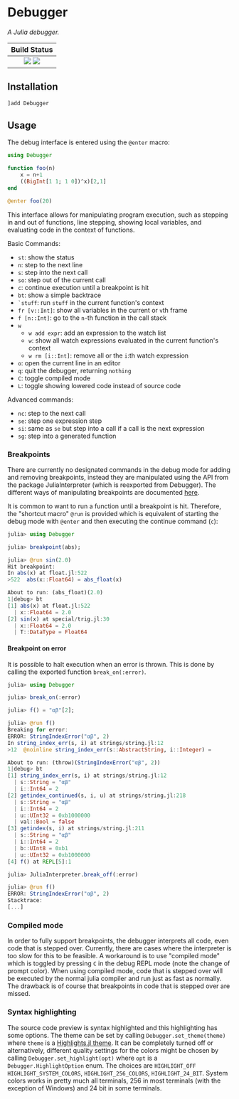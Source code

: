 # Debugger

*A Julia debugger.*

**Build Status**                                                                                |
|:-----------------------------------------------------------------------------------------------:|
| [![][travis-img]][travis-url]  [![][codecov-img]][codecov-url] |

## Installation

```jl
]add Debugger
```

## Usage

The debug interface is entered using the `@enter` macro:

```julia
using Debugger

function foo(n)
    x = n+1
    ((BigInt[1 1; 1 0])^x)[2,1]
end

@enter foo(20)
```

This interface allows for manipulating program execution, such as stepping in and
out of functions, line stepping, showing local variables, and evaluating code in
the context of functions.

Basic Commands:
- `st`: show the status
- `n`: step to the next line
- `s`: step into the next call
- `so`: step out of the current call
- `c`: continue execution until a breakpoint is hit
- `bt`: show a simple backtrace
- ``` `stuff ```: run `stuff` in the current function's context
- `fr [v::Int]`: show all variables in the current or `v`th frame
- `f [n::Int]`: go to the `n`-th function in the call stack
- `w`
    - `w add expr`: add an expression to the watch list
    - `w`: show all watch expressions evaluated in the current function's context
    - `w rm [i::Int]`: remove all or the `i`:th watch expression
- `o`: open the current line in an editor
- `q`: quit the debugger, returning `nothing`
- `C`: toggle compiled mode
- `L`: toggle showing lowered code instead of source code

Advanced commands:
- `nc`: step to the next call
- `se`: step one expression step
- `si`: same as `se` but step into a call if a call is the next expression
- `sg`: step into a generated function

### Breakpoints

There are currently no designated commands in the debug mode for adding and removing breakpoints, instead they are manipulated using the API from the package JuliaInterpreter (which is reexported from Debugger). The different ways of manipulating breakpoints are documented [here](https://juliadebug.github.io/JuliaInterpreter.jl/latest/dev_reference/#Breakpoints-1).

It is common to want to run a function until a breakpoint is hit. Therefore, the "shortcut macro" `@run` is provided which is equivalent
of starting the debug mode with `@enter` and then executing the continue command (`c`):

```jl
julia> using Debugger

julia> breakpoint(abs);

julia> @run sin(2.0)
Hit breakpoint:
In abs(x) at float.jl:522
>522  abs(x::Float64) = abs_float(x)

About to run: (abs_float)(2.0)
1|debug> bt
[1] abs(x) at float.jl:522
  | x::Float64 = 2.0
[2] sin(x) at special/trig.jl:30
  | x::Float64 = 2.0
  | T::DataType = Float64
```

#### Breakpoint on error

It is possible to halt execution when an error is thrown. This is done by calling the exported function `break_on(:error)`.

```jl
julia> using Debugger

julia> break_on(:error)

julia> f() = "αβ"[2];

julia> @run f()
Breaking for error:
ERROR: StringIndexError("αβ", 2)
In string_index_err(s, i) at strings/string.jl:12
>12  @noinline string_index_err(s::AbstractString, i::Integer) =

About to run: (throw)(StringIndexError("αβ", 2))
1|debug> bt
[1] string_index_err(s, i) at strings/string.jl:12
  | s::String = "αβ"
  | i::Int64 = 2
[2] getindex_continued(s, i, u) at strings/string.jl:218
  | s::String = "αβ"
  | i::Int64 = 2
  | u::UInt32 = 0xb1000000
  | val::Bool = false
[3] getindex(s, i) at strings/string.jl:211
  | s::String = "αβ"
  | i::Int64 = 2
  | b::UInt8 = 0xb1
  | u::UInt32 = 0xb1000000
[4] f() at REPL[5]:1

julia> JuliaInterpreter.break_off(:error)

julia> @run f()
ERROR: StringIndexError("αβ", 2)
Stacktrace:
[...]
```

### Compiled mode

In order to fully support breakpoints, the debugger interprets all code, even code that is stepped over.
Currently, there are cases where the interpreter is too slow for this to be feasible.
A workaround is to use "compiled mode" which is toggled by pressing `C` in the debug REPL mode (note the change of prompt color).
When using compiled mode, code that is stepped over will be executed
by the normal julia compiler and run just as fast as normally.
The drawback is of course that breakpoints in code that is stepped over are missed.


### Syntax highlighting

The source code preview is syntax highlighted and this highlighting has some options.
The theme can be set by calling `Debugger.set_theme(theme)` where `theme` is a [Highlights.jl theme](https://juliadocs.github.io/Highlights.jl/stable/demo/themes.html).
It can be completely turned off or alternatively, different quality settings for the colors might be chosen by calling `Debugger.set_highlight(opt)` where `opt` is a `Debugger.HighlightOption` enum.
The choices are `HIGHLIGHT_OFF` `HIGHLIGHT_SYSTEM_COLORS`, `HIGHLIGHT_256_COLORS`, `HIGHLIGHT_24_BIT`. System colors works in pretty much all terminals, 256 in most terminals (with the exception of Windows)
and 24 bit in some terminals.


[travis-img]: https://travis-ci.org/JuliaDebug/Debugger.jl.svg?branch=master
[travis-url]: https://travis-ci.org/JuliaDebug/Debugger.jl

[codecov-img]: https://codecov.io/gh/JuliaDebug/Debugger.jl/branch/master/graph/badge.svg
[codecov-url]: https://codecov.io/gh/JuliaDebug/Debugger.jl
